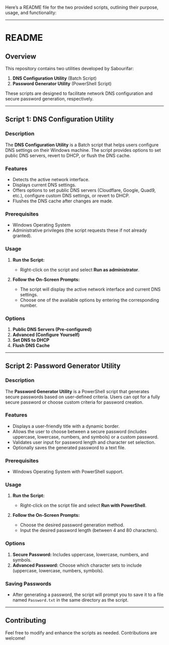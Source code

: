 Here’s a README file for the two provided scripts, outlining their purpose, usage, and functionality:

---

# README

## Overview

This repository contains two utilities developed by Sabourifar: 

1. **DNS Configuration Utility** (Batch Script)
2. **Password Generator Utility** (PowerShell Script)

These scripts are designed to facilitate network DNS configuration and secure password generation, respectively.

---

## Script 1: DNS Configuration Utility

### Description

The **DNS Configuration Utility** is a Batch script that helps users configure DNS settings on their Windows machine. The script provides options to set public DNS servers, revert to DHCP, or flush the DNS cache.

### Features
- Detects the active network interface.
- Displays current DNS settings.
- Offers options to set public DNS servers (Cloudflare, Google, Quad9, etc.), configure custom DNS settings, or revert to DHCP.
- Flushes the DNS cache after changes are made.

### Prerequisites
- Windows Operating System
- Administrative privileges (the script requests these if not already granted).

### Usage

1. **Run the Script:**
   - Right-click on the script and select **Run as administrator**.

2. **Follow the On-Screen Prompts:**
   - The script will display the active network interface and current DNS settings.
   - Choose one of the available options by entering the corresponding number.

### Options
1. **Public DNS Servers (Pre-configured)**
2. **Advanced (Configure Yourself)**
3. **Set DNS to DHCP**
4. **Flush DNS Cache**

---

## Script 2: Password Generator Utility

### Description

The **Password Generator Utility** is a PowerShell script that generates secure passwords based on user-defined criteria. Users can opt for a fully secure password or choose custom criteria for password creation.

### Features
- Displays a user-friendly title with a dynamic border.
- Allows the user to choose between a secure password (includes uppercase, lowercase, numbers, and symbols) or a custom password.
- Validates user input for password length and character set selection.
- Optionally saves the generated password to a text file.

### Prerequisites
- Windows Operating System with PowerShell support.

### Usage

1. **Run the Script:**
   - Right-click on the script file and select **Run with PowerShell**.

2. **Follow the On-Screen Prompts:**
   - Choose the desired password generation method.
   - Input the desired password length (between 4 and 80 characters).

### Options
1. **Secure Password:** Includes uppercase, lowercase, numbers, and symbols.
2. **Advanced Password:** Choose which character sets to include (uppercase, lowercase, numbers, symbols).

### Saving Passwords
- After generating a password, the script will prompt you to save it to a file named `Password.txt` in the same directory as the script.

---

## Contributing

Feel free to modify and enhance the scripts as needed. Contributions are welcome!

